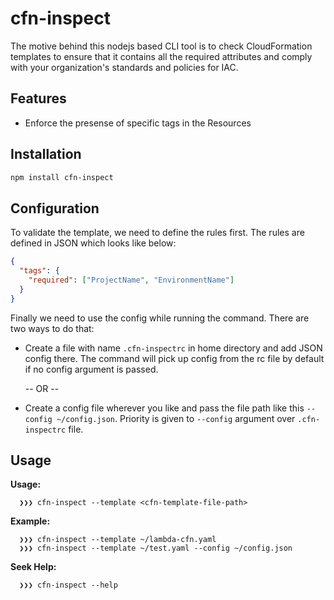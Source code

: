 # cfn-inspect
The motive behind this nodejs based CLI tool is to check CloudFormation templates to ensure that it contains all the required attributes and comply with your organization's standards and policies for IAC.

## Features
- Enforce the presense of specific tags in the Resources

## Installation
```bash
npm install cfn-inspect
```

## Configuration
To validate the template, we need to define the rules first. The rules are defined in JSON which looks like below:
```json
{
  "tags": {
    "required": ["ProjectName", "EnvironmentName"]
  }
}
```

Finally we need to use the config while running the command. There are two ways to do that:
- Create a file with name `.cfn-inspectrc` in home directory and add JSON config there. The command will pick up config from the rc file by default if no config argument is passed.

  -- OR --

- Create a config file wherever you like and pass the file path like this `--config ~/config.json`. Priority is given to `--config` argument over `.cfn-inspectrc` file.

## Usage
**Usage:**
```
  ❯❯❯ cfn-inspect --template <cfn-template-file-path>
```

**Example:**
```
  ❯❯❯ cfn-inspect --template ~/lambda-cfn.yaml
  ❯❯❯ cfn-inspect --template ~/test.yaml --config ~/config.json
```

**Seek Help:**
```
  ❯❯❯ cfn-inspect --help
```
